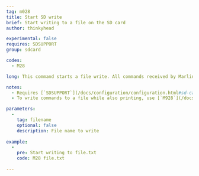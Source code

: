 ```yaml
---
tag: m028
title: Start SD write
brief: Start writing to a file on the SD card
author: thinkyhead

experimental: false
requires: SDSUPPORT
group: sdcard

codes:
  - M28

long: This command starts a file write. All commands received by Marlin are written to the file and are not executed until `M29` closes the file.

notes:
  - Requires [`SDSUPPORT`](/docs/configuration/configuration.html#sd-card)
  - To write commands to a file while also printing, use [`M928`](/docs/gcode/M928.html)

parameters:
  -
    tag: filename
    optional: false
    description: File name to write
    
example:
  -
    pre: Start writing to file.txt
    code: M28 file.txt
    
---
```


